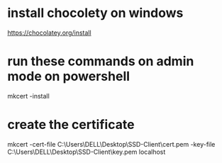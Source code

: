 # install chocolety on windows

https://chocolatey.org/install

# run these commands on admin mode on powershell

mkcert -install

# create the certificate

mkcert -cert-file C:\Users\DELL\Desktop\SSD-Client\cert.pem -key-file C:\Users\DELL\Desktop\SSD-Client\key.pem localhost
